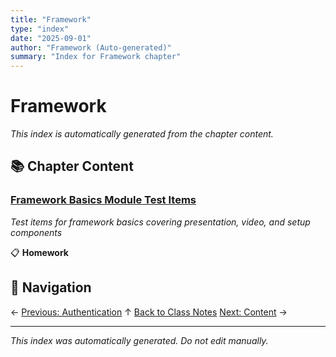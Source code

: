 ```yaml
---
title: "Framework"
type: "index"
date: "2025-09-01"
author: "Framework (Auto-generated)"
summary: "Index for Framework chapter"
---
```


# Framework

*This index is automatically generated from the chapter content.*

## 📚 Chapter Content

### [Framework Basics Module Test Items](01_framework_test_items.md)
*Test items for framework basics covering presentation, video, and setup components*

📋 **Homework**

## 🧭 Navigation

← [Previous: Authentication](../01_authentication/00_index.md)
↑ [Back to Class Notes](../00_master_index.md)
[Next: Content](../03_content/00_index.md) →

---

*This index was automatically generated. Do not edit manually.*